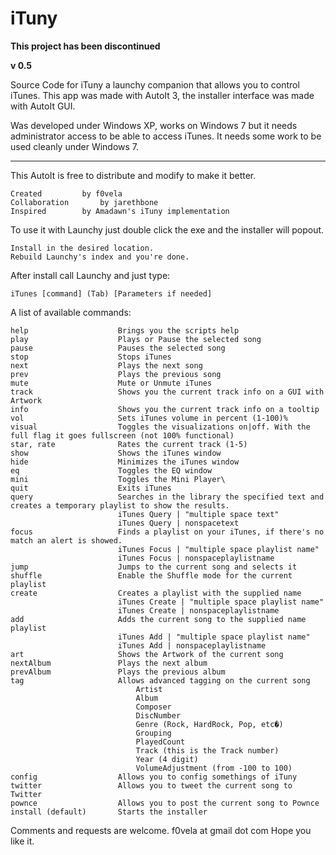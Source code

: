 iTuny
=====
<b>This project has been discontinued</b>

<b>v 0.5</b>

Source Code for iTuny a launchy companion that allows you to control iTunes.
This app was made with AutoIt 3, the installer interface was made with AutoIt GUI.

Was developed under Windows XP, works on Windows 7 but it needs administrator access to be able to access iTunes.
It needs some work to be used cleanly under Windows 7.

---

This AutoIt is free to distribute and modify to make it better.

	Created			by f0vela
	Collaboration 		by jarethbone
	Inspired 		by Amadawn's iTuny implementation

To use it with Launchy just double click the exe and the installer will popout.

	Install in the desired location.
	Rebuild Launchy's index and you're done.

After install call Launchy and just type: 

	iTunes [command] (Tab) [Parameters if needed]


A list of available commands:

	help			 		Brings you the scripts help
	play					Plays or Pause the selected song
	pause					Pauses the selected song
	stop					Stops iTunes
	next					Plays the next song
	prev					Plays the previous song
	mute					Mute or Unmute iTunes
	track					Shows you the current track info on a GUI with Artwork
	info					Shows you the current track info on a tooltip
	vol						Sets iTunes volume in percent (1-100)%
	visual					Toggles the visualizations on|off. With the full flag it goes fullscreen (not 100% functional)
	star, rate				Rates the current track (1-5)
	show					Shows the iTunes window
	hide					Minimizes the iTunes window
	eq						Toggles the EQ window
	mini					Toggles the Mini Player\
	quit					Exits iTunes
	query					Searches in the library the specified text and creates a temporary playlist to show the results.
							iTunes Query | "multiple space text"
							iTunes Query | nonspacetext
	focus					Finds a playlist on your iTunes, if there's no match an alert is showed.
							iTunes Focus | "multiple space playlist name"
							iTunes Focus | nonspaceplaylistname
	jump					Jumps to the current song and selects it
	shuffle					Enable the Shuffle mode for the current playlist
	create					Creates a playlist with the supplied name
							iTunes Create | "multiple space playlist name"
							iTunes Create | nonspaceplaylistname
	add						Adds the current song to the supplied name playlist
							iTunes Add | "multiple space playlist name"
							iTunes Add | nonspaceplaylistname
	art						Shows the Artwork of the current song
	nextAlbum				Plays the next album
	prevAlbum				Plays the previous album
	tag						Allows advanced tagging on the current song
								Artist
								Album
								Composer
								DiscNumber
								Genre (Rock, HardRock, Pop, etc�)
								Grouping
								PlayedCount
								Track (this is the Track number)
								Year (4 digit)
								VolumeAdjustment (from -100 to 100)
	config					Allows you to config somethings of iTuny
	twitter					Allows you to tweet the current song to Twitter
	pownce					Allows you to post the current song to Pownce
	install (default)		Starts the installer

Comments and requests are welcome.
f0vela at gmail dot com
Hope you like it.
